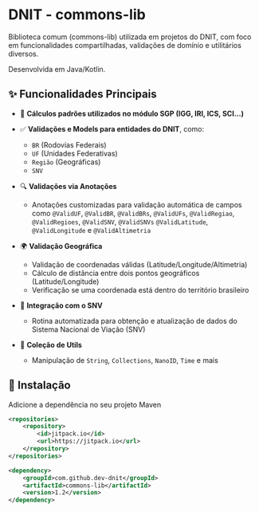 # DNIT - commons-lib

Biblioteca comum (commons-lib) utilizada em projetos do DNIT, com foco em funcionalidades compartilhadas, validações de domínio e utilitários diversos. 

Desenvolvida em Java/Kotlin.

## ✨ Funcionalidades Principais

- 📐 **Cálculos padrões utilizados no módulo SGP (IGG, IRI, ICS, SCI...)**


- ✅ **Validações e Models para entidades do DNIT**, como:
    - `BR` (Rodovias Federais)
    - `UF` (Unidades Federativas)
    - `Região` (Geográficas)
    - `SNV` 
  

- 🔍 **Validações via Anotações**
    - Anotações customizadas para validação automática de campos como `@ValidUF`, `@ValidBR`, `@ValidBRs`, `@ValidUFs`, `@ValidRegiao`, `@ValidRegioes`, `@ValidSNV`, `@ValidSNVs` `@ValidLatitude`, `@ValidLongitude` e `@ValidAltimetria`
  

- 🌍 **Validação Geográfica**
    - Validação de coordenadas válidas (Latitude/Longitude/Altimetria)
    - Cálculo de distância entre dois pontos geográficos (Latitude/Longitude)
    - Verificação se uma coordenada está dentro do território brasileiro
  

- 🔄 **Integração com o SNV**
    - Rotina automatizada para obtenção e atualização de dados do Sistema Nacional de Viação (SNV)


- 🧰 **Coleção de Utils**
    - Manipulação de `String`, `Collections`, `NanoID`, `Time` e mais

## 🚀 Instalação

Adicione a dependência no seu projeto Maven
```xml
<repositories>
    <repository>
        <id>jitpack.io</id>
        <url>https://jitpack.io</url>
    </repository>
</repositories>

<dependency>
    <groupId>com.github.dev-dnit</groupId>
    <artifactId>commons-lib</artifactId>
    <version>1.2</version>
</dependency>
```